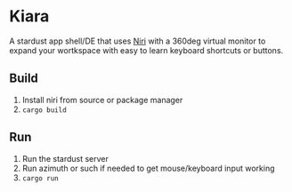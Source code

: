 # Kiara

A stardust app shell/DE that uses [Niri](https://github.com/YaLTeR/niri) with a 360deg virtual monitor to expand your wortkspace with easy to learn keyboard shortcuts or buttons.

## Build
1. Install niri from source or package manager
2. `cargo build`

## Run
1. Run the stardust server
2. Run azimuth or such if needed to get mouse/keyboard input working
3. `cargo run`